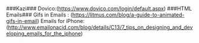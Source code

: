 ###Kazi###
Dovico:(https://www.dovico.com/login/default.aspx)
###HTML Emails###
Gifs in Emails : (https://litmus.com/blog/a-guide-to-animated-gifs-in-email) 
Emails for iPhone: (http://www.emailonacid.com/blog/details/C13/7_tips_on_designing_and_developing_emails_for_the_iphone)
